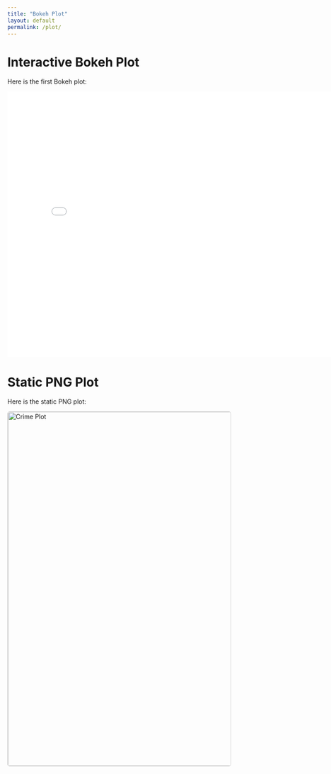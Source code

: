 ```yaml
---
title: "Bokeh Plot"
layout: default
permalink: /plot/
---
```


# Interactive Bokeh Plot 

Here is the first Bokeh plot:

<iframe src="/assets/bokeh_plot_monthly.html" width="800" height="600" frameborder="0"></iframe>

# Static PNG Plot

Here is the static PNG plot:

<img src="/assets/images/focus_crime_overyears.png" alt="Crime Plot" width="800" style="border:1px solid #ccc; border-radius:5px;">

